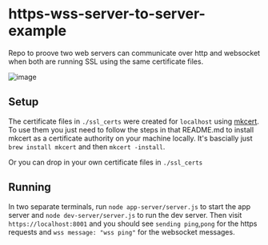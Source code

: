 # https-wss-server-to-server-example

Repo to proove two web servers can communicate over http and websocket when both are running SSL using the same
certificate files.

![image](https://user-images.githubusercontent.com/2157412/236303914-70f57daf-4e57-42d9-b3f7-d53d60c8d4d2.png)

## Setup

The certificate files in `./ssl_certs` were created for `localhost`
using [mkcert](https://github.com/FiloSottile/mkcert).  
To use them you just need to follow the steps in that README.md to install mkcert as a certificate authority on
your machine locally. It's bascially just `brew install mkcert` and then `mkcert -install`.

Or you can drop in your own certificate files in `./ssl_certs`

## Running

In two separate terminals, run `node app-server/server.js` to start the app server and `node dev-server/server.js`
to run the dev server. Then visit `https://localhost:8001` and you should see `sending ping`,`pong` for the https
requests and
`wss message: "wss ping"` for the websocket messages.
